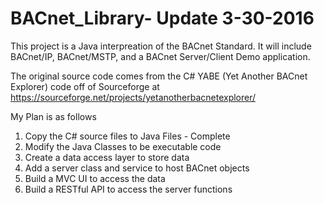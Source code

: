 # BACnet_Library- Update 3-30-2016
This project is a Java interpreation of the BACnet Standard. It will include BACnet/IP, BACnet/MSTP, and a 
BACnet Server/Client Demo application.

The original source code comes from the C# YABE (Yet Another BACnet Explorer) code off of Sourceforge at 
https://sourceforge.net/projects/yetanotherbacnetexplorer/

My Plan is as follows
1. Copy the C# source files to Java Files - Complete
2. Modify the Java Classes to be executable code
3. Create a data access layer to store data
4. Add a server class and service to host BACnet objects
5. Build a MVC UI to access the data
6. Build a RESTful API to access the server functions

